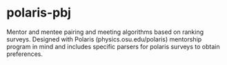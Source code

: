 # polaris-pbj
Mentor and mentee pairing and meeting algorithms based on ranking surveys. Designed with Polaris (physics.osu.edu/polaris) mentorship program in mind and includes specific parsers for polaris surveys to obtain preferences.
